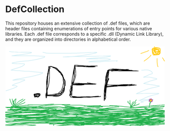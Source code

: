 # DefCollection
This repository houses an extensive collection of .def files, which are header files containing enumerations of entry points for various native libraries. Each .def file corresponds to a specific .dll (Dynamic Link Library), and they are organized into directories in alphabetical order.

![](https://raw.githubusercontent.com/DosX-dev/DefCollection/main/preview.png)

